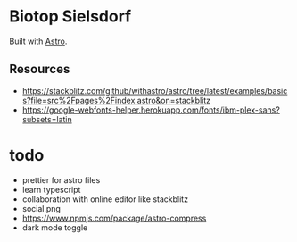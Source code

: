 # Biotop Sielsdorf

Built with [Astro](https://astro.build).

## Resources

- https://stackblitz.com/github/withastro/astro/tree/latest/examples/basics?file=src%2Fpages%2Findex.astro&on=stackblitz
- https://google-webfonts-helper.herokuapp.com/fonts/ibm-plex-sans?subsets=latin

# todo

- prettier for astro files
- learn typescript
- collaboration with online editor like stackblitz
- social.png
- https://www.npmjs.com/package/astro-compress
- dark mode toggle
